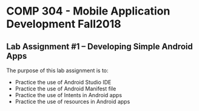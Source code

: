 # COMP 304 - Mobile Application Development Fall2018
## Lab Assignment #1 – Developing Simple Android Apps
The purpose of this lab assignment is to:
- Practice the use of Android Studio IDE
- Practice the use of Android Manifest file
- Practice the use of Intents in Android apps
- Practice the use of resources in Android apps

